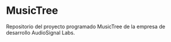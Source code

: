 # MusicTree
Repositorio del proyecto programado MusicTree de la empresa de desarrollo AudioSignal Labs.
